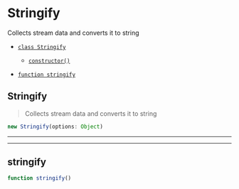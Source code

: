 # Stringify

Collects stream data and converts it to string


- [`class Stringify`](#class-stringify)
  - [`constructor()`](#stringify-constructor-constructor)


- [`function stringify`](#function-stringify)


<a id="class-stringify"></a><h2>Stringify</h2>
> Collects stream data and converts it to string


<a id="stringify-constructor-constructor"></a>
```javascript
new Stringify(options: Object)
```

---







---

<a id="function-stringify"></a><h2>stringify</h2>

``` javascript
function stringify()
```





